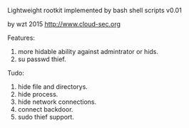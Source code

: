 Lightweight rootkit implemented by bash shell scripts v0.01

by wzt 2015   http://www.cloud-sec.org


Features:

1.  more hidable ability against admintrator or hids.
2.  su passwd thief.


Tudo:

1. hide file and directorys.
2. hide process.
3. hide network connections.
4. connect backdoor.
5. sudo thief support.
